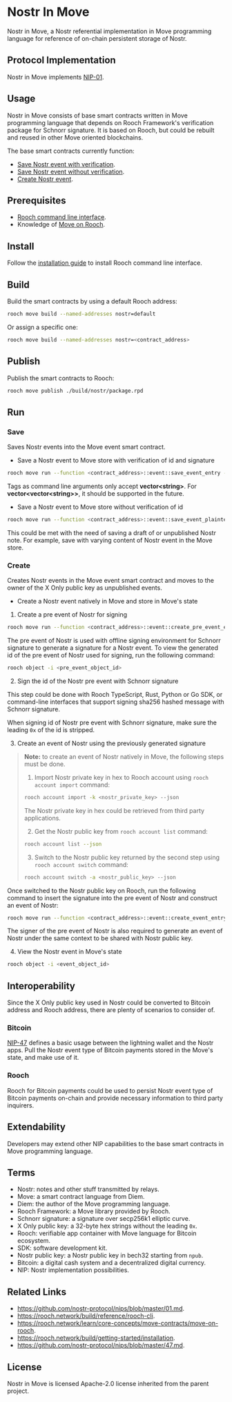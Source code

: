 # Nostr In Move

Nostr in Move, a Nostr referential implementation in Move programming language for reference of on-chain persistent storage of Nostr.

## Protocol Implementation

Nostr in Move implements [NIP-01](https://github.com/nostr-protocol/nips/blob/master/01.md).

## Usage

Nostr in Move consists of base smart contracts written in Move programming language that depends on Rooch Framework's verification package for Schnorr signature. It is based on Rooch, but could be rebuilt and reused in other Move oriented blockchains.

The base smart contracts currently function:

- [Save Nostr event with verification](#save).
- [Save Nostr event without verification](#save).
- [Create Nostr event](#create).

## Prerequisites

- [Rooch command line interface](https://rooch.network/build/reference/rooch-cli).
- Knowledge of [Move on Rooch](https://rooch.network/learn/core-concepts/move-contracts/move-on-rooch).

## Install

Follow the [installation guide](https://rooch.network/build/getting-started/installation) to install Rooch command line interface.

## Build

Build the smart contracts by using a default Rooch address:

```zsh
rooch move build --named-addresses nostr=default
```

Or assign a specific one:

```zsh
rooch move build --named-addresses nostr=<contract_address>
```

## Publish

Publish the smart contracts to Rooch:

```zsh
rooch move publish ./build/nostr/package.rpd
```

## Run

### Save

Saves Nostr events into the Move event smart contract.

- Save a Nostr event to Move store with verification of id and signature
```zsh
rooch move run --function <contract_address>::event::save_event_entry --args "string:<x_only_public_key>" --args "u64:<created_at>" --args "u16:<kind>" --args "vector<string>:<tags>" --args "string:<content>" --args "string:<signature>"
```
Tags as command line arguments only accept **vector\<string\>**. For **vector\<vector\<string\>\>**, it should be supported in the future.
- Save a Nostr event to Move store without verification of id
```zsh
rooch move run --function <contract_address>::event::save_event_plaintext_entry --args "string:<id>" --args "string:<x_only_public_key>" --args "u64:<created_at>" --args "u16:<kind>" --args "vector<string>:<tags>" --args "string:<content>" --args "string:<signature>"
```
This could be met with the need of saving a draft of or unpublished Nostr note. For example, save with varying content of Nostr event in the Move store.

### Create

Creates Nostr events in the Move event smart contract and moves to the owner of the X Only public key as unpublished events.

- Create a Nostr event natively in Move and store in Move's state
1. Create a pre event of Nostr for signing
```zsh
rooch move run --function <contract_address>::event::create_pre_event_entry --args "string:<x_only_public_key>" --args "u16:<kind>" --args "vector<string>:<tags>" --args "string:<content>"
```
The pre event of Nostr is used with offline signing environment for Schnorr signature to generate a signature for a Nostr event. To view the generated id of the pre event of Nostr used for signing, run the following command:
```zsh
rooch object -i <pre_event_object_id>
```
2. Sign the id of the Nostr pre event with Schnorr signature

This step could be done with Rooch TypeScript, Rust, Python or Go SDK, or command-line interfaces that support signing sha256 hashed message with Schnorr signature.

When signing id of Nostr pre event with Schnorr signature, make sure the leading `0x` of the id is stripped.

3. Create an event of Nostr using the previously generated signature

> **Note:** to create an event of Nostr natively in Move, the following steps must be done.
> 1. Import Nostr private key in hex to Rooch account using `rooch account import` command:
> ```zsh
> rooch account import -k <nostr_private_key> --json
> ```
> The Nostr private key in hex could be retrieved from third party applications.
>
> 2. Get the Nostr public key from `rooch account list` command:
> ```zsh
> rooch account list --json
> ```
>
> 3. Switch to the Nostr public key returned by the second step using `rooch account switch` command:
> ```zsh
> rooch account switch -a <nostr_public_key> --json
> ```

Once switched to the Nostr public key on Rooch, run the following command to insert the signature into the pre event of Nostr and construct an event of Nostr:

```zsh
rooch move run --function <contract_address>::event::create_event_entry --args "string:<signature>"
```

The signer of the pre event of Nostr is also required to generate an event of Nostr under the same context to be shared with Nostr public key.

4. View the Nostr event in Move's state
```zsh
rooch object -i <event_object_id>
```

## Interoperability

Since the X Only public key used in Nostr could be converted to Bitcoin address and Rooch address, there are plenty of scenarios to consider of.

### Bitcoin

[NIP-47](https://github.com/nostr-protocol/nips/blob/master/47.md) defines a basic usage between the lightning wallet and the Nostr apps. Pull the Nostr event type of Bitcoin payments stored in the Move's state, and make use of it.

### Rooch

Rooch for Bitcoin payments could be used to persist Nostr event type of Bitcoin payments on-chain and provide necessary information to third party inquirers.

## Extendability

Developers may extend other NIP capabilities to the base smart contracts in Move programming language.

## Terms

- Nostr: notes and other stuff transmitted by relays.
- Move: a smart contract language from Diem.
- Diem: the author of the Move programming language.
- Rooch Framework: a Move library provided by Rooch.
- Schnorr signature: a signature over secp256k1 elliptic curve.
- X Only public key: a 32-byte hex strings without the leading `0x`.
- Rooch: verifiable app container with Move language for Bitcoin ecosystem.
- SDK: software development kit.
- Nostr public key: a Nostr public key in bech32 starting from `npub`.
- Bitcoin: a digital cash system and a decentralized digital currency.
- NIP: Nostr implementation possibilities.

## Related Links

- https://github.com/nostr-protocol/nips/blob/master/01.md.
- https://rooch.network/build/reference/rooch-cli.
- https://rooch.network/learn/core-concepts/move-contracts/move-on-rooch.
- https://rooch.network/build/getting-started/installation.
- https://github.com/nostr-protocol/nips/blob/master/47.md.

## License

Nostr in Move is licensed Apache-2.0 license inherited from the parent project.
